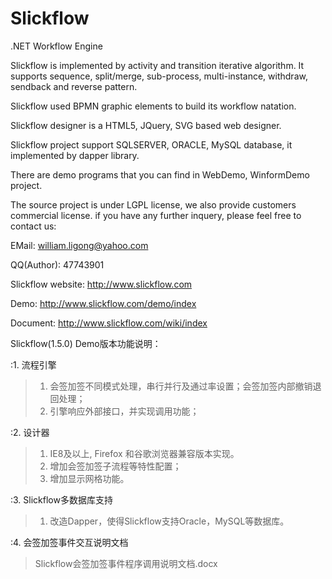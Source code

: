 # Slickflow
.NET Workflow Engine

Slickflow is implemented by activity and transition iterative algorithm. It supports sequence, split/merge, sub-process, multi-instance, withdraw, sendback and reverse pattern.

Slickflow used BPMN graphic elements to build its workflow natation.

Slickflow designer is a HTML5, JQuery, SVG based web designer.

Slickflow project support SQLSERVER, ORACLE, MySQL database, it implemented by dapper library.

There are demo programs that you can find in WebDemo, WinformDemo project.

The source project is under LGPL license, we also provide customers commercial license. if you have any further inquery, please feel free to contact us: 

EMail: william.ligong@yahoo.com

QQ(Author): 47743901

Slickflow website:
http://www.slickflow.com

Demo:
http://www.slickflow.com/demo/index

Document:
http://www.slickflow.com/wiki/index



Slickflow(1.5.0) Demo版本功能说明：

:1. 流程引擎
>1) 会签加签不同模式处理，串行并行及通过率设置；会签加签内部撤销退回处理；
>2) 引擎响应外部接口，并实现调用功能；

:2. 设计器
>1) IE8及以上, Firefox 和谷歌浏览器兼容版本实现。
>2) 增加会签加签子流程等特性配置；
>3) 增加显示网格功能。

:3. Slickflow多数据库支持
>1) 改造Dapper，使得Slickflow支持Oracle，MySQL等数据库。

:4. 会签加签事件交互说明文档
>Slickflow会签加签事件程序调用说明文档.docx
